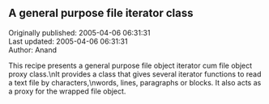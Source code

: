 ## A general purpose file iterator class  
Originally published: 2005-04-06 06:31:31  
Last updated: 2005-04-06 06:31:31  
Author: Anand   
  
This recipe presents a general purpose file object iterator cum file object proxy class.\nIt provides a class that gives several iterator functions to read a text file by characters,\nwords, lines, paragraphs or blocks. It also acts as a proxy for the wrapped file object.